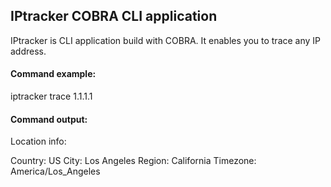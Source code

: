 ## IPtracker COBRA CLI application

IPtracker is CLI application build with COBRA. It enables you to trace any IP address.

#### Command example:

iptracker trace 1.1.1.1

#### Command output:

Location info:

Country: US 
City: Los Angeles
Region: California
Timezone: America/Los_Angeles
